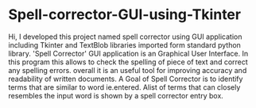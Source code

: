 # Spell-corrector-GUI-using-Tkinter
Hi, I developed this project named spell corrector using GUI application including Tkinter and TextBlob libraries imported form standard python library. 
'Spell Corrector' GUI application is an Graphical User Interface. In this program this allows to check the spelling of piece of text and correct any spelling errors. overall it is an useful tool for improving accuracy and readability of written documents. A Goal of Spell Corrector is to identify terms that are similar to word ie.entered. Alist of terms that can closely resembles the input word is shown by a spell corrector entry box.

